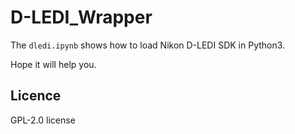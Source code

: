 # D-LEDI_Wrapper

The `dledi.ipynb` shows how to load Nikon D-LEDI SDK in Python3.


Hope it will help you.

## Licence
GPL-2.0 license 
